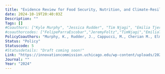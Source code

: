 ```yaml
---
title: "Evidence Review for Food Security, Nutrition, and Climate-Resilience Interventions"
date: 2024-10-19T20:40:03Z
Description: ""
Tags: []
#Coauthors: ["Kyle Murphy", "Jessica Rudder", "Tim Njagi", "Emilia Tjernström"]
#coauthorcodes: ["FelipeParraEscobar","JeremyFoltz","TimNjagi","EmiliaTjernstrom"]
PolicyCoauthors: "Murphy, K., Rudder, J., Cappucci, M., Cherian M., Elmera, C., Fundukova, L., Kaiser-Tedesco, A., Ortiz-Riomalo, A., Puri, J., Salas, I., Songsermsawas, T."
Status: "Policy"
Statuscode: 5
#Statusdetails: "Draft coming soon!"
Link: "https://innovationcommission.uchicago.edu/wp-content/uploads/2024/09/Final-Report.pdf"
Journal: ""
Year: "2024"
---
```

